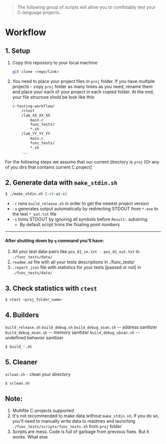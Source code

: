 > The following group of scripts will allow you to comfotably test your C-language projects. 
# Workflow
## 1. Setup 
1. Copy this reposiory to your local machine 
    ``` bash
    git clone <repo/link>
    ```
2. You need to place your project files in `proj` folder. If you have multiple projects - copy `proj` folder as many times as you need, rename them and place your each of your project in each copied folder. At the end, your file structure shold be look like this:
    ```bash
    c-testing-workflow/
        /ctest
        /lab_XX_XX_XX
            main.c
            func_tests/
            *.sh
        /lab_YY_YY_YY
            main.c
            func_tests/
            *.sh
        ...
For the following steps we assume that our current directory is `proj` [Or any of you dirs that contains current C project]
## 2. Generate data with `make_stdin.sh`
```bash
$ ./make_stdin.sh [-r|-a|-s]
```
* `-r` runs `build_release.sh` in order to get the newest project version
* `-a` generates output automatically by redirecting STDOUT from `*.exe` to the test `*_out.txt` file
* `-s` trims STDOUT by ignoring all symbols before `Result:` substring
    * By default script trims the floating point numbers
---
#### After shutting down by `q` command you'll have:
1. All your test data-pairs like `pos_01_in.txt - pos_01_out.txt` in `./func_tests/data/`
2. `readme.md` file with all your tests descriptions in ./func_tests/
3. `.report.json` file with statistics for your tests [passed or not] in `./func_tests/data/`

## 3. Check statistics with `ctest`
```bash
$ ctest <proj_folder_name>
```

## 4. Builders
`build_release.sh`
`build_debug.sh`
`build_debug_asan.sh` -- address sanitizer
`build_debug_msan.sh` -- memory sanitizer
`build_debug_ubsan.sh` -- undefined behavior sanitizer

```bash
$ build_*.sh
```
## 5. Cleaner
`sclean.sh` - clean your directory
```bash
$ sclean.sh
```
## Note:
1. Multifile C-projects supported
2. It's not recommended to make data without `make_stdin.sh`. If you do so, you'll need to manually write data to readmes and launching `./func_tests/scripts/func_tests.sh` from `proj` folder`
3. Scripts are mess. Code is full of garbage from previous fixes. But it works. What else